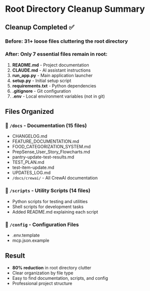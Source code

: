 # Root Directory Cleanup Summary

## Cleanup Completed ✅

### Before: 31+ loose files cluttering the root directory

### After: Only 7 essential files remain in root:
1. **README.md** - Project documentation
2. **CLAUDE.md** - AI assistant instructions
3. **run_app.py** - Main application launcher
4. **setup.py** - Initial setup script
5. **requirements.txt** - Python dependencies
6. **.gitignore** - Git configuration
7. **.env** - Local environment variables (not in git)

## Files Organized

### 📁 `/docs` - Documentation (15 files)
- CHANGELOG.md
- FEATURE_DOCUMENTATION.md
- FOOD_CATEGORIZATION_SYSTEM.md
- PrepSense_User_Story_Flowcharts.md
- pantry-update-test-results.md
- TEST_PLAN.md
- test-item-update.md
- UPDATES_LOG.md
- `/docs/crewai/` - All CrewAI documentation

### 📁 `/scripts` - Utility Scripts (14 files)
- Python scripts for testing and utilities
- Shell scripts for development tasks
- Added README.md explaining each script

### 📁 `/config` - Configuration Files
- .env.template
- mcp.json.example

## Result
- **80% reduction** in root directory clutter
- Clear organization by file type
- Easy to find documentation, scripts, and config
- Professional project structure